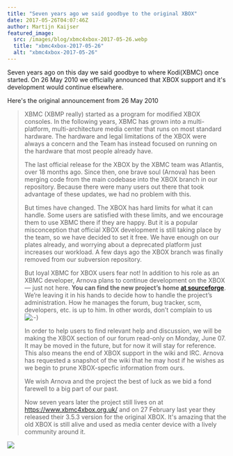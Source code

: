 ```yaml
---
title: "Seven years ago we said goodbye to the original XBOX"
date: 2017-05-26T04:07:46Z
author: Martijn Kaijser
featured_image:
  src: /images/blog/xbmc4xbox-2017-05-26.webp
  title: "xbmc4xbox-2017-05-26"
  alt: "xbmc4xbox-2017-05-26"
---
```


Seven years ago on this day we said goodbye to where Kodi(XBMC) once started. On 26 May 2010 we officially announced that XBOX support and it's development would continue elsewhere.

Here's the original announcement from 26 May 2010

> XBMC (XBMP really) started as a program for modified XBOX consoles. In the following years, XBMC has grown into a multi-platform, multi-architecture media center that runs on most standard hardware. The hardware and legal limitations of the XBOX were always a concern and the Team has instead focused on running on the hardware that most people already have.
>
> The last official release for the XBOX by the XBMC team was Atlantis, over 18 months ago. Since then, one brave soul (Arnova) has been merging code from the main codebase into the XBOX branch in our repository. Because there were many users out there that took advantage of these updates, we had no problem with this.
>
> But times have changed. The XBOX has hard limits for what it can handle. Some users are satisfied with these limits, and we encourage them to use XBMC there if they are happy. But it is a popular misconception that official XBOX development is still taking place by the team, so we have decided to set it free. We have enough on our plates already, and worrying about a deprecated platform just increases our workload. A few days ago the XBOX branch was finally removed from our subversion repository.
>
> But loyal XBMC for XBOX users fear not! In addition to his role as an XBMC developer, Arnova plans to continue development on the XBOX — just not here. **You can find the new project’s home [at sourceforge](https://sourceforge.net/projects/xbmc4xbox/)**. We’re leaving it in his hands to decide how to handle the project’s administration. How he manages the forum, bug tracker, scm, developers, etc. is up to him. In other words, don’t complain to us ![;-)](https://kodi.tv/sites/default/files/uploads/icon_wink.gif)
>
> In order to help users to find relevant help and discussion, we will be making the XBOX section of our forum read-only on Monday, June 07. It may be moved in the future, but for now it will stay for reference. This also means the end of XBOX support in the wiki and IRC. Arnova has requested a snapshot of the wiki that he may host if he wishes as we begin to prune XBOX-specfic information from ours.
>
> We wish Arnova and the project the best of luck as we bid a fond farewell to a big part of our past.
>
> Now seven years later the project still lives on at <https://www.xbmc4xbox.org.uk/> and on 27 February last year they released their 3.5.3 version for the original XBOX. It's amazing that the old XBOX is still alive and used as media center device with a lively community around it.

[![](https://www.xbmc4xbox.org.uk/wordpress/wp-content/themes/inove/img/xbmc4xbox.webp)](https://www.xbmc4xbox.org.uk/)

